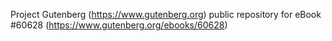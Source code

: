Project Gutenberg (https://www.gutenberg.org) public repository for eBook #60628 (https://www.gutenberg.org/ebooks/60628)
